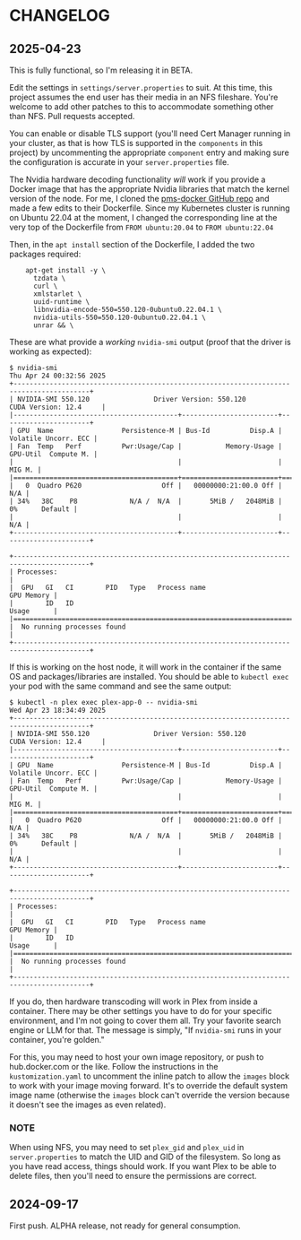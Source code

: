 # CHANGELOG

## 2025-04-23

This is fully functional, so I'm releasing it in BETA.

Edit the settings in `settings/server.properties` to suit. At this time, this 
project assumes the end user has their media in an NFS fileshare.  You're welcome
to add other patches to this to accommodate something other than NFS. Pull requests
accepted.

You can enable or disable TLS support (you'll need Cert Manager running in your
cluster, as that is how TLS is supported in the `components` in this project) by
uncommenting the appropriate `component` entry and making sure the configuration
is accurate in your `server.properties` file.

The Nvidia hardware decoding functionality _will_ work if you provide a Docker image
that has the appropriate Nvidia libraries that match the kernel version of the node.
For me, I cloned the [pms-docker GitHub repo](https://github.com/plexinc/pms-docker)
and made a few edits to their Dockerfile. Since my Kubernetes cluster is running
on Ubuntu 22.04 at the moment, I changed the corresponding line at the very top
of the Dockerfile from `FROM ubuntu:20.04` to `FROM ubuntu:22.04`

Then, in the `apt install` section of the Dockerfile, I added the two packages
required:

```
    apt-get install -y \
      tzdata \
      curl \
      xmlstarlet \
      uuid-runtime \
      libnvidia-encode-550=550.120-0ubuntu0.22.04.1 \
      nvidia-utils-550=550.120-0ubuntu0.22.04.1 \
      unrar && \
```

These are what provide a _working_ `nvidia-smi` output (proof that the driver is
working as expected):

```
$ nvidia-smi
Thu Apr 24 00:32:56 2025
+-----------------------------------------------------------------------------------------+
| NVIDIA-SMI 550.120                Driver Version: 550.120        CUDA Version: 12.4     |
|-----------------------------------------+------------------------+----------------------+
| GPU  Name                 Persistence-M | Bus-Id          Disp.A | Volatile Uncorr. ECC |
| Fan  Temp   Perf          Pwr:Usage/Cap |           Memory-Usage | GPU-Util  Compute M. |
|                                         |                        |               MIG M. |
|=========================================+========================+======================|
|   0  Quadro P620                    Off |   00000000:21:00.0 Off |                  N/A |
| 34%   38C    P8             N/A /  N/A  |       5MiB /   2048MiB |      0%      Default |
|                                         |                        |                  N/A |
+-----------------------------------------+------------------------+----------------------+

+-----------------------------------------------------------------------------------------+
| Processes:                                                                              |
|  GPU   GI   CI        PID   Type   Process name                              GPU Memory |
|        ID   ID                                                               Usage      |
|=========================================================================================|
|  No running processes found                                                             |
+-----------------------------------------------------------------------------------------+
```

If this is working on the host node, it will work in the container if the same OS
and packages/libraries are installed. You should be able to `kubectl exec` your pod
with the same command and see the same output:

```
$ kubectl -n plex exec plex-app-0 -- nvidia-smi
Wed Apr 23 18:34:49 2025
+-----------------------------------------------------------------------------------------+
| NVIDIA-SMI 550.120                Driver Version: 550.120        CUDA Version: 12.4     |
|-----------------------------------------+------------------------+----------------------+
| GPU  Name                 Persistence-M | Bus-Id          Disp.A | Volatile Uncorr. ECC |
| Fan  Temp   Perf          Pwr:Usage/Cap |           Memory-Usage | GPU-Util  Compute M. |
|                                         |                        |               MIG M. |
|=========================================+========================+======================|
|   0  Quadro P620                    Off |   00000000:21:00.0 Off |                  N/A |
| 34%   38C    P8             N/A /  N/A  |       5MiB /   2048MiB |      0%      Default |
|                                         |                        |                  N/A |
+-----------------------------------------+------------------------+----------------------+

+-----------------------------------------------------------------------------------------+
| Processes:                                                                              |
|  GPU   GI   CI        PID   Type   Process name                              GPU Memory |
|        ID   ID                                                               Usage      |
|=========================================================================================|
|  No running processes found                                                             |
+-----------------------------------------------------------------------------------------+
```

If you do, then hardware transcoding will work in Plex from inside a container.
There may be other settings you have to do for your specific environment, and
I'm not going to cover them all. Try your favorite search engine or LLM for that.
The message is simply, "If `nvidia-smi` runs in your container, you're golden."

For this, you may need to host your own image repository, or push to hub.docker.com
or the like. Follow the instructions in the `kustomization.yaml` to uncomment the
inline patch to allow the `images` block to work with your image moving forward.
It's to override the default system image name (otherwise the `images` block can't
override the version because it doesn't see the images as even related).

### NOTE

When using NFS, you may need to set `plex_gid` and `plex_uid` in `server.properties`
to match the UID and GID of the filesystem. So long as you have read access, things
should work. If you want Plex to be able to delete files, then you'll need to ensure
the permissions are correct.


## 2024-09-17

First push. ALPHA release, not ready for general consumption.
